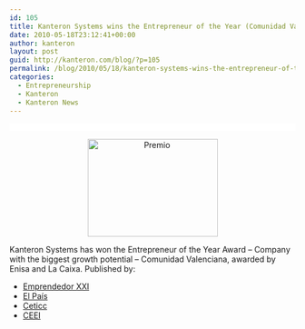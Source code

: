 ```yaml
---
id: 105
title: Kanteron Systems wins the Entrepreneur of the Year (Comunidad Valenciana) Award
date: 2010-05-18T23:12:41+00:00
author: kanteron
layout: post
guid: http://kanteron.com/blog/?p=105
permalink: /blog/2010/05/18/kanteron-systems-wins-the-entrepreneur-of-the-year-award/
categories:
  - Entrepreneurship
  - Kanteron
  - Kanteron News
---
```

<p style="font-family: Verdana, Arial, Helvetica, sans-serif;font-size: 10px;background-color: #ffffff;font: normal normal normal 1em/1.3em Georgia, 'Times New Roman', Times, serif;line-height: normal;padding: 0.5em">
  <p style="text-align: center">
    <img src="http://ceeivalencia.emprenemjunts.es/fotos/5981_foto2.JPG" alt="Premio" width="229" height="172" />
  </p>
  
  <p>
    Kanteron Systems has won the Entrepreneur of the Year Award &#8211; Company with the biggest growth potential &#8211; Comunidad Valenciana, awarded by Enisa and La Caixa. Published by:
  </p>
  
  <ul>
    <li>
      <a title="http://www.emprendedorxxi.es/index.php?mmod=newslc&file=details&iN=13" href="http://www.emprendedorxxi.es/index.php?mmod=newslc&file=details&iN=13" target="_blank">Emprendedor XXI</a>
    </li>
    <li>
      <a title="http://www.elpais.com/articulo/Comunidad/Valenciana/crisis/obstaculo/emprendedores/elpepiespval/20100519elpval_16/Tes" href="http://www.elpais.com/articulo/Comunidad/Valenciana/crisis/obstaculo/emprendedores/elpepiespval/20100519elpval_16/Tes" target="_blank">El País</a>
    </li>
    <li>
      <a title="http://www.ceticc.com/jovellanos/?p=2344" href="http://www.ceticc.com/jovellanos/?p=2344" target="_blank">Ceticc</a>
    </li>
    <li>
      <a title="http://ceeivalencia.emprenemjunts.es/index.php?op=8&n=2229&nl=1" href="http://ceeivalencia.emprenemjunts.es/index.php?op=8&n=2229&nl=1" target="_blank">CEEI</a>
    </li>
  </ul>